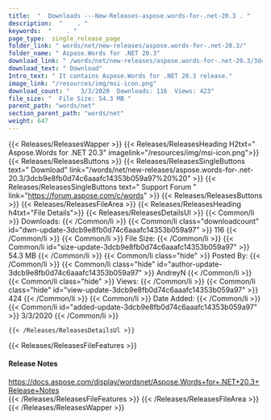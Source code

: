 ```yaml
---
title:  "  Downloads ---New-Releases-aspose.words-for-.net-20.3 . " 
description:  "    . " 
keywords:  "    . " 
page_type:  single_release_page
folder_link: " words/net/new-releases/aspose.words-for-.net-20.3/"
folder_name: " Aspose.Words for .NET 20.3"
download_link: " /words/net/new-releases/aspose.words-for-.net-20.3/3dcb9e8fb0d74c6aaafc14353b059a97"
download_text: " Download"
Intro_text: " It contains Aspose.Words for .NET 20.3 release."
image_link: "/resources/img/msi-icon.png"
download_count: "   3/3/2020  Downloads: 116  Views: 423"
file_size: "  File Size: 54.3 MB "
parent_path: "words/net"
section_parent_path: "words/net"
weight: 647
---
```


{{< Releases/ReleasesWapper >}}
  {{< Releases/ReleasesHeading H2txt=" Aspose.Words for .NET 20.3" imagelink="/resources/img/msi-icon.png">}}
  {{< Releases/ReleasesButtons >}}
    {{< Releases/ReleasesSingleButtons text=" Download" link="/words/net/new-releases/aspose.words-for-.net-20.3/3dcb9e8fb0d74c6aaafc14353b059a97%20%20" >}}
    {{< Releases/ReleasesSingleButtons text=" Support Forum " link="https://forum.aspose.com/c/words" >}}
  {{< Releases/ReleasesButtons >}}
  {{< Releases/ReleasesFileArea >}}
    {{< Releases/ReleasesHeading h4txt="File Details">}}
    {{< Releases/ReleasesDetailsUl >}}
            {{< Common/li  >}} Downloads: {{< /Common/li >}} 
      {{< Common/li class="downloadcount" id="dwn-update-3dcb9e8fb0d74c6aaafc14353b059a97" >}} 116 {{< /Common/li >}} 
      {{< Common/li  >}} File Size: {{< /Common/li >}} 
      {{< Common/li id="size-update-3dcb9e8fb0d74c6aaafc14353b059a97" >}} 54.3 MB {{< /Common/li >}} 
      {{< Common/li  class="hide" >}} Posted By: {{< /Common/li >}} 
      {{< Common/li class="hide" id="author-update-3dcb9e8fb0d74c6aaafc14353b059a97" >}} AndreyN {{< /Common/li >}} 
      {{< Common/li class="hide"  >}} Views: {{< /Common/li >}} 
      {{< Common/li class="hide" id="view-update-3dcb9e8fb0d74c6aaafc14353b059a97" >}} 424 {{< /Common/li >}} 
      {{< Common/li  >}} Date Added: {{< /Common/li >}} 
      {{< Common/li id="added-update-3dcb9e8fb0d74c6aaafc14353b059a97" >}} 3/3/2020 {{< /Common/li >}} 

    {{< /Releases/ReleasesDetailsUl >}}

  {{< Releases/ReleasesFileFeatures >}}
      <h4>Release Notes</h4><div><a href="https://docs.aspose.com/display/wordsnet/Aspose.Words+for+.NET+20.3+Release+Notes">https://docs.aspose.com/display/wordsnet/Aspose.Words+for+.NET+20.3+Release+Notes</a></div>
  {{< /Releases/ReleasesFileFeatures >}}
 {{< /Releases/ReleasesFileArea >}}
{{< /Releases/ReleasesWapper >}}



